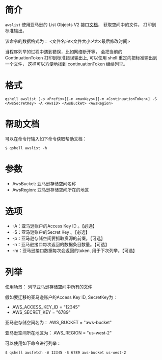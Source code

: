 # 简介
`awslist` 使用亚马逊的 List Objects V2 接口[文档](https://docs.aws.amazon.com/AmazonS3/latest/API/v2-RESTBucketGET.html)， 获取空间中的文件， 打印到标准输出。

该命令的数据格式为：
<文件名>\t<文件大小>\t<Etag>\t<最后修改时间>

当程序列举的过程中遇到错误，比如网络断开等， 会把当前的 ContinuationToken 打印到标准错误输出上, 可以使用 shell 重定向把标准输出到一个文件， 这样可以方便地找到 continuationToken 继续列举。

# 格式
```
qshell awslist [-p <Prefix>][-n <maxKeys>][-m <ContinuationToken>] -S <AwsSecretKey> -A <AwsID> <AwsBucket> <AwsRegion>
```

# 帮助文档
可以在命令行输入如下命令获取帮助文档：
```
$ qshell awslist -h
```

# 参数
- AwsBucket: 亚马逊存储空间名称
- AwsRegion: 亚马逊存储空间所在的地区

# 选项
- -A：亚马逊账户的Access Key ID 。【必选】
- -S：亚马逊账户的Secret Key 。【必选】
- -p：亚马逊存储空间要抓取资源的前缀。【可选】
- -n：亚马逊接口每次返回的数据条目数量。【可选】
- -m：亚马逊接口数据每次会返回的token, 用于下次列举。【可选】

# 列举
使用场景：
列举亚马逊存储空间中所有的文件

假如要迁移的亚马逊账户的Access Key ID, SecretKey为：
- AWS_ACCESS_KEY_ID = "12345"
- AWS_SECRET_KEY = "6789"

亚马逊存储空间名为：
AWS_BUCKET = "aws-bucket"

亚马逊空间所在地区为：
AWS_REGION = "us-west-2"

可以使用如下命令进行列举：
```
$ qshell awsfetch -A 12345 -S 6789 aws-bucket us-west-2
```
